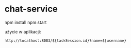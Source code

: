 # chat-service

npm install
npm start


użycie w aplikacji:

`http://localhost:8083/${taskSession.id}?name=${username}`
